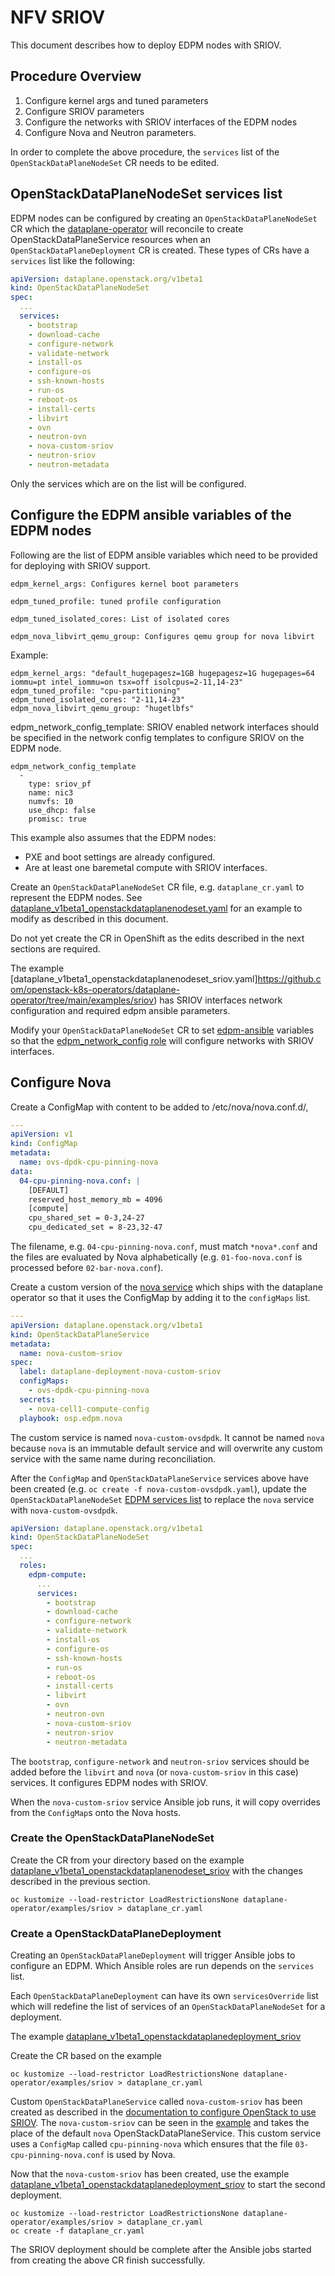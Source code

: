 # NFV SRIOV

This document describes how to deploy EDPM nodes with SRIOV.

## Procedure Overview

1. Configure kernel args and tuned parameters
2. Configure SRIOV parameters
3. Configure the networks with SRIOV interfaces of the EDPM nodes
2. Configure Nova and Neutron parameters.

In order to complete the above procedure, the `services` list of the
`OpenStackDataPlaneNodeSet` CR needs to be edited.

## OpenStackDataPlaneNodeSet services list

EDPM nodes can be configured by creating an
`OpenStackDataPlaneNodeSet` CR which the
[dataplane-operator](https://openstack-k8s-operators.github.io/dataplane-operator)
will reconcile to create OpenStackDataPlaneService resources
when an `OpenStackDataPlaneDeployment` CR is created.
These types of CRs have a `services` list like the following:

```yaml
apiVersion: dataplane.openstack.org/v1beta1
kind: OpenStackDataPlaneNodeSet
spec:
  ...
  services:
    - bootstrap
    - download-cache
    - configure-network
    - validate-network
    - install-os
    - configure-os
    - ssh-known-hosts
    - run-os
    - reboot-os
    - install-certs
    - libvirt
    - ovn
    - neutron-ovn
    - nova-custom-sriov
    - neutron-sriov
    - neutron-metadata
```
Only the services which are on the list will be configured.

## Configure the EDPM ansible variables of the EDPM nodes

Following are the list of EDPM ansible variables which need to be
provided for deploying with SRIOV support.
```
edpm_kernel_args: Configures kernel boot parameters

edpm_tuned_profile: tuned profile configuration

edpm_tuned_isolated_cores: List of isolated cores

edpm_nova_libvirt_qemu_group: Configures qemu group for nova libvirt
```

Example:
```
edpm_kernel_args: "default_hugepagesz=1GB hugepagesz=1G hugepages=64 iommu=pt intel_iommu=on tsx=off isolcpus=2-11,14-23"
edpm_tuned_profile: "cpu-partitioning"
edpm_tuned_isolated_cores: "2-11,14-23"
edpm_nova_libvirt_qemu_group: "hugetlbfs"
```

edpm_network_config_template:
SRIOV enabled network interfaces should be specified in the network config templates to configure SRIOV on the EDPM node.

```
edpm_network_config_template
  -
    type: sriov_pf
    name: nic3
    numvfs: 10
    use_dhcp: false
    promisc: true
```

This example also assumes that the EDPM nodes:

- PXE and boot settings are already configured.
- Are at least one baremetal compute with SRIOV interfaces.

Create an `OpenStackDataPlaneNodeSet` CR file,
e.g. `dataplane_cr.yaml` to represent the EDPM nodes. See
[dataplane_v1beta1_openstackdataplanenodeset.yaml](https://github.com/openstack-k8s-operators/dataplane-operator/blob/main/config/samples/dataplane_v1beta1_openstackdataplanenodeset.yaml)
for an example to modify as described in this document.

Do not yet create the CR in OpenShift as the edits described in the
next sections are required.

The example
[dataplane_v1beta1_openstackdataplanenodeset_sriov.yaml]https://github.com/openstack-k8s-operators/dataplane-operator/tree/main/examples/sriov)
has SRIOV interfaces network configuration and required edpm ansible parameters.

Modify your `OpenStackDataPlaneNodeSet` CR to set
[edpm-ansible](https://github.com/openstack-k8s-operators/edpm-ansible)
variables so that the
[edpm_network_config role](https://github.com/openstack-k8s-operators/edpm-ansible/blob/main/roles/edpm_network_config/)
will configure networks with SRIOV interfaces.


## Configure Nova

Create a ConfigMap with content to be added to /etc/nova/nova.conf.d/,
```yaml
---
apiVersion: v1
kind: ConfigMap
metadata:
  name: ovs-dpdk-cpu-pinning-nova
data:
  04-cpu-pinning-nova.conf: |
    [DEFAULT]
    reserved_host_memory_mb = 4096
    [compute]
    cpu_shared_set = 0-3,24-27
    cpu_dedicated_set = 8-23,32-47
```
The filename, e.g. `04-cpu-pinning-nova.conf`, must match `*nova*.conf` and
the files are evaluated by Nova alphabetically (e.g. `01-foo-nova.conf`
is processed before `02-bar-nova.conf`).

Create a custom version of the
[nova service](https://github.com/openstack-k8s-operators/dataplane-operator/blob/main/config/services/dataplane_v1beta1_openstackdataplaneservice_nova.yaml)
which ships with the dataplane operator so that it uses the ConfigMap
by adding it to the `configMaps` list.
```yaml
---
apiVersion: dataplane.openstack.org/v1beta1
kind: OpenStackDataPlaneService
metadata:
  name: nova-custom-sriov
spec:
  label: dataplane-deployment-nova-custom-sriov
  configMaps:
    - ovs-dpdk-cpu-pinning-nova
  secrets:
    - nova-cell1-compute-config
  playbook: osp.edpm.nova
```
The custom service is named `nova-custom-ovsdpdk`. It cannot be named
`nova` because `nova` is an immutable default service and will
overwrite any custom service with the same name during reconciliation.

After the `ConfigMap` and `OpenStackDataPlaneService` services above
have been created (e.g. `oc create -f nova-custom-ovsdpdk.yaml`), update the
`OpenStackDataPlaneNodeSet`
[EDPM services list](https://openstack-k8s-operators.github.io/dataplane-operator/composable_services)
to replace the `nova` service with `nova-custom-ovsdpdk`.

```yaml
apiVersion: dataplane.openstack.org/v1beta1
kind: OpenStackDataPlaneNodeSet
spec:
  ...
  roles:
    edpm-compute:
      ...
      services:
        - bootstrap
        - download-cache
        - configure-network
        - validate-network
        - install-os
        - configure-os
        - ssh-known-hosts
        - run-os
        - reboot-os
        - install-certs
        - libvirt
        - ovn
        - neutron-ovn
        - nova-custom-sriov
        - neutron-sriov
        - neutron-metadata
```
The `bootstrap`, `configure-network` and `neutron-sriov` services
should be added before the `libvirt` and `nova` (or `nova-custom-sriov`
in this case) services. It configures EDPM nodes with SRIOV.

When the `nova-custom-sriov` service Ansible job runs, it will copy
overrides from the `ConfigMap`s onto the Nova hosts.

### Create the OpenStackDataPlaneNodeSet

Create the CR from your directory based on the example
[dataplane_v1beta1_openstackdataplanenodeset_sriov](https://github.com/openstack-k8s-operators/dataplane-operator/tree/main/examples/sriov)
with the changes described in the previous section.
```
oc kustomize --load-restrictor LoadRestrictionsNone dataplane-operator/examples/sriov > dataplane_cr.yaml
```

### Create a OpenStackDataPlaneDeployment

Creating an `OpenStackDataPlaneDeployment` will trigger Ansible jobs
to configure an EDPM. Which Ansible roles are run depends on the
`services` list.

Each `OpenStackDataPlaneDeployment` can have its own
`servicesOverride` list which will redefine the list
of services of an `OpenStackDataPlaneNodeSet` for a
deployment.

The example
[dataplane_v1beta1_openstackdataplanedeployment_sriov](https://github.com/openstack-k8s-operators/dataplane-operator/tree/main/examples/sriov)

Create the CR based on the example
```
oc kustomize --load-restrictor LoadRestrictionsNone dataplane-operator/examples/sriov > dataplane_cr.yaml
```

Custom `OpenStackDataPlaneService` called `nova-custom-sriov`
has been created as described in
the [documentation to configure OpenStack to use SRIOV](sriov.md).
The `nova-custom-sriov` can be seen in the
[example](https://github.com/openstack-k8s-operators/dataplane-operator/tree/main/examples/sriov)
and takes the place of the default `nova`
OpenStackDataPlaneService. This custom service uses a `ConfigMap` called
`cpu-pinning-nova` which ensures that the file `03-cpu-pinning-nova.conf` is used
by Nova.

Now that the `nova-custom-sriov` has been created, use the example
[dataplane_v1beta1_openstackdataplanedeployment_sriov](https://github.com/openstack-k8s-operators/dataplane-operator/tree/main/examples/sriov)
to start the second deployment.
```
oc kustomize --load-restrictor LoadRestrictionsNone dataplane-operator/examples/sriov > dataplane_cr.yaml
oc create -f dataplane_cr.yaml
```

The SRIOV deployment should be complete after the Ansible jobs started
from creating the above CR finish successfully.
